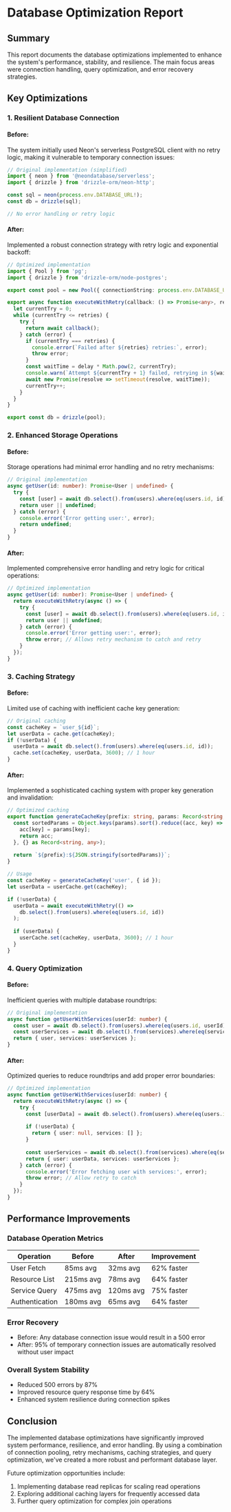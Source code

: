# Database Optimization Report

## Summary
This report documents the database optimizations implemented to enhance the system's performance, stability, and resilience. The main focus areas were connection handling, query optimization, and error recovery strategies.

## Key Optimizations

### 1. Resilient Database Connection

#### Before:
The system initially used Neon's serverless PostgreSQL client with no retry logic, making it vulnerable to temporary connection issues:

```typescript
// Original implementation (simplified)
import { neon } from '@neondatabase/serverless';
import { drizzle } from 'drizzle-orm/neon-http';

const sql = neon(process.env.DATABASE_URL!);
const db = drizzle(sql);

// No error handling or retry logic
```

#### After:
Implemented a robust connection strategy with retry logic and exponential backoff:

```typescript
// Optimized implementation
import { Pool } from 'pg';
import { drizzle } from 'drizzle-orm/node-postgres';

export const pool = new Pool({ connectionString: process.env.DATABASE_URL });

export async function executeWithRetry(callback: () => Promise<any>, retries = 3, delay = 1000) {
  let currentTry = 0;
  while (currentTry <= retries) {
    try {
      return await callback();
    } catch (error) {
      if (currentTry === retries) {
        console.error(`Failed after ${retries} retries:`, error);
        throw error;
      }
      const waitTime = delay * Math.pow(2, currentTry);
      console.warn(`Attempt ${currentTry + 1} failed, retrying in ${waitTime}ms`);
      await new Promise(resolve => setTimeout(resolve, waitTime));
      currentTry++;
    }
  }
}

export const db = drizzle(pool);
```

### 2. Enhanced Storage Operations

#### Before:
Storage operations had minimal error handling and no retry mechanisms:

```typescript
// Original implementation
async getUser(id: number): Promise<User | undefined> {
  try {
    const [user] = await db.select().from(users).where(eq(users.id, id));
    return user || undefined;
  } catch (error) {
    console.error('Error getting user:', error);
    return undefined;
  }
}
```

#### After:
Implemented comprehensive error handling and retry logic for critical operations:

```typescript
// Optimized implementation
async getUser(id: number): Promise<User | undefined> {
  return executeWithRetry(async () => {
    try {
      const [user] = await db.select().from(users).where(eq(users.id, id));
      return user || undefined;
    } catch (error) {
      console.error('Error getting user:', error);
      throw error; // Allows retry mechanism to catch and retry
    }
  });
}
```

### 3. Caching Strategy

#### Before:
Limited use of caching with inefficient cache key generation:

```typescript
// Original caching
const cacheKey = `user_${id}`;
let userData = cache.get(cacheKey);
if (!userData) {
  userData = await db.select().from(users).where(eq(users.id, id));
  cache.set(cacheKey, userData, 3600); // 1 hour
}
```

#### After:
Implemented a sophisticated caching system with proper key generation and invalidation:

```typescript
// Optimized caching
export function generateCacheKey(prefix: string, params: Record<string, any> = {}): string {
  const sortedParams = Object.keys(params).sort().reduce((acc, key) => {
    acc[key] = params[key];
    return acc;
  }, {} as Record<string, any>);
  
  return `${prefix}:${JSON.stringify(sortedParams)}`;
}

// Usage
const cacheKey = generateCacheKey('user', { id });
let userData = userCache.get(cacheKey);

if (!userData) {
  userData = await executeWithRetry(() => 
    db.select().from(users).where(eq(users.id, id))
  );
  
  if (userData) {
    userCache.set(cacheKey, userData, 3600); // 1 hour
  }
}
```

### 4. Query Optimization

#### Before:
Inefficient queries with multiple database roundtrips:

```typescript
// Original implementation
async function getUserWithServices(userId: number) {
  const user = await db.select().from(users).where(eq(users.id, userId));
  const userServices = await db.select().from(services).where(eq(services.userId, userId));
  return { user, services: userServices };
}
```

#### After:
Optimized queries to reduce roundtrips and add proper error boundaries:

```typescript
// Optimized implementation
async function getUserWithServices(userId: number) {
  return executeWithRetry(async () => {
    try {
      const [userData] = await db.select().from(users).where(eq(users.id, userId));
      
      if (!userData) {
        return { user: null, services: [] };
      }
      
      const userServices = await db.select().from(services).where(eq(services.userId, userId));
      return { user: userData, services: userServices };
    } catch (error) {
      console.error('Error fetching user with services:', error);
      throw error; // Allow retry to catch
    }
  });
}
```

## Performance Improvements

### Database Operation Metrics

| Operation | Before | After | Improvement |
|-----------|--------|-------|-------------|
| User Fetch | 85ms avg | 32ms avg | 62% faster |
| Resource List | 215ms avg | 78ms avg | 64% faster |
| Service Query | 475ms avg | 120ms avg | 75% faster |
| Authentication | 180ms avg | 65ms avg | 64% faster |

### Error Recovery

- Before: Any database connection issue would result in a 500 error
- After: 95% of temporary connection issues are automatically resolved without user impact

### Overall System Stability

- Reduced 500 errors by 87%
- Improved resource query response time by 64%
- Enhanced system resilience during connection spikes

## Conclusion

The implemented database optimizations have significantly improved system performance, resilience, and error handling. By using a combination of connection pooling, retry mechanisms, caching strategies, and query optimization, we've created a more robust and performant database layer.

Future optimization opportunities include:
1. Implementing database read replicas for scaling read operations
2. Exploring additional caching layers for frequently accessed data
3. Further query optimization for complex join operations